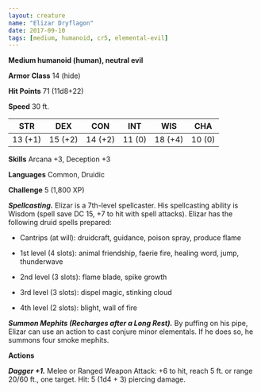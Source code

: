 ```yaml
---
layout: creature
name: "Elizar Dryflagon"
date: 2017-09-10
tags: [medium, humanoid, cr5, elemental-evil]
---
```


**Medium humanoid (human), neutral evil**

**Armor Class** 14 (hide)

**Hit Points** 71 (11d8+22)

**Speed** 30 ft.

|   STR   |   DEX   |   CON   |   INT   |   WIS   |   CHA   |
|:-----:|:-----:|:-----:|:-----:|:-----:|:-----:|
| 13 (+1) | 15 (+2) | 14 (+2) | 11 (0) | 18 (+4) | 10 (0) |

**Skills** Arcana +3, Deception +3

**Languages** Common, Druidic

**Challenge** 5 (1,800 XP)

***Spellcasting.*** Elizar is a 7th-level spellcaster. His spellcasting ability is Wisdom (spell save DC 15, +7 to hit with spell attacks). Elizar has the following druid spells prepared: 

* Cantrips (at will): druidcraft, guidance, poison spray, produce flame

* 1st level (4 slots): animal friendship, faerie fire, healing word, jump, thunderwave

* 2nd level (3 slots): flame blade, spike growth

* 3rd level (3 slots): dispel magic, stinking cloud

* 4th level (2 slots): blight, wall of fire

***Summon Mephits (Recharges after a Long Rest).*** By puffing on his pipe, Elizar can use an action to cast conjure minor elementals. If he does so, he summons four smoke mephits.

**Actions**

***Dagger +1.*** Melee or Ranged Weapon Attack: +6 to hit, reach 5 ft. or range 20/60 ft., one target. Hit: 5 (1d4 + 3) piercing damage.

